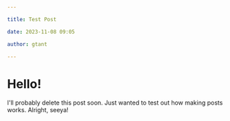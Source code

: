 ```yaml
---

title: Test Post

date: 2023-11-08 09:05

author: gtant

---
```


# Hello!

I'll probably delete this post soon. Just wanted to test out how making posts works. Alright, seeya!


